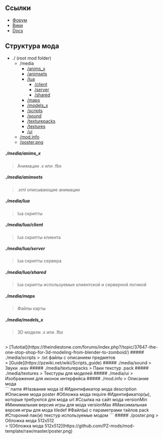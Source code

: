 ## Ссылки
- [Форум](https://theindiestone.com/forums/index.php?/forum/45-pz-modding/)
- [Вики](https://pzwiki.net/wiki/Category:Modding)
- [Docs](https://projectzomboid.com/modding/)
## Структура мода
* ./ (root mod folder)
	* /media
		* [/anims_x](#mediaanims_x)
		* [/animsets](#mediaanimsets)
		* [/lua](#medialua)
			* [/client](#medialuaclient)
			* [/server](#medialuaserver)
			* [/shared](#medialuashared)
		* [/maps](#mediamaps)
		* [/models_x](#mediamodels_x)
		* [/scripts](#mediascripts)
		* [/sound](#mediasound)
		* [/texturepacks](#mediatexturepacks)
		* [/textures](#mediatextures)
		* [/ui](#mediaui)
	* [/mod.info](#modinfo)
	* [/poster.png](#posterpng)

##### ./media/anims_x
> Анимации .x или .fbx
##### ./media/animsets
> .xml описывающие анимации
##### ./media/lua
> lua скрипты
##### ./media/lua/client
> lua скрипты клиента
##### ./media/lua/server
> lua скрипты сервера
##### ./media/lua/shared
> lua скрипты используемые клиентской и серверной логикой
##### ./media/maps
> Файлы карты
##### ./media/models_x
> 3D модели .x или .fbx
<br>
> [Tutotial](https://theindiestone.com/forums/index.php?/topic/37647-the-one-stop-shop-for-3d-modeling-from-blender-to-zomboid/)
##### ./media/scripts
> .txt файлы с описанием предметов
<br>
> [Guide](https://pzwiki.net/wiki/Scripts_guide)
##### ./media/sound
> Звуки .wav
##### ./media/texturepacks
> Паки текстур .pack
##### ./media/textures
> Текстуры для моделей
##### ./media/ui
> Изображения для иконок интерфейса
##### ./mod.info
> Описание мода
<br>
```
name #Название мода
id #Идентификатор мода
description #Описание мода
poster #Обложка мода
require #Идентификатор(ы), которые требуются для мода
url #Ссылка на сайт мода
versionMin #Минимальная версия игры для мода
versionMax #Максимальная версия игры для мода
tiledef #Файл(ы) с параметрами тайлов
pack #Стороний пак(и) текстур используемые модом
```
##### ./poster.png
> Обложка мода 512x512
<br>
> ![Обложка мода 512x512](https://github.com/PZ-mods/mod-template/raw/master/poster.png)